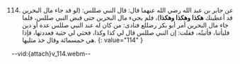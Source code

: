 114. عن جابر بن عبد الله رضي الله عنهما قال: قال النبي صللس: (لو قد جاء مال البحرين قد أعطيتك **هكذا وهكذا وهكذا**)، فلم يجيء مال البحرين حتى قبض النبي صللس، فلما جاء مال البحرين أمر أبو بكر رضللع فنادى: من كان له عند النبي صللس عدة أو دين فليأتنا، فأتيتُه، فقلت: إن النبي صللس قال لي كذا وكذا، فحثي لي حثية فعددتها، فإذا هي خمسمائة وقال خذ مثليها.
{: value="114" }

--vid:{attach}v_114.webm--
